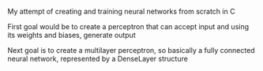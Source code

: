 My attempt of creating and training neural networks from scratch in C

First goal would be to create a perceptron that can accept input and using its weights and biases, generate output

Next goal is to create a multilayer perceptron, so basically a fully connected neural network, represented by a
DenseLayer structure
